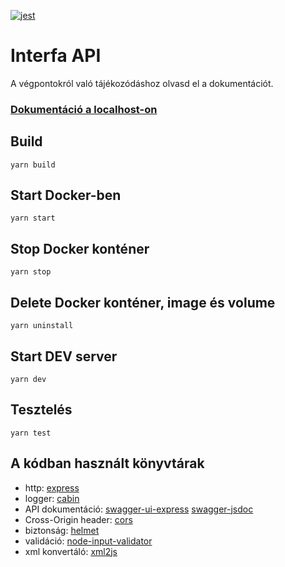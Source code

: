 [![jest](https://jestjs.io/img/jest-badge.svg)](https://github.com/facebook/jest)

# Interfa API

A végpontokról való tájékozódáshoz olvasd el a dokumentációt.

### [Dokumentáció a localhost-on](http://localhost/api/docs)

## **Build**

`yarn build`

## **Start Docker-ben**

`yarn start`

## **Stop Docker konténer**

`yarn stop`

## **Delete Docker konténer, image és volume**

`yarn uninstall`

## **Start DEV server**

`yarn dev`

## **Tesztelés**

`yarn test`

## A kódban használt könyvtárak

- http: [express](https://openbase.com/js/express)
- logger: [cabin](https://openbase.com/js/cabin)
- API dokumentáció: [swagger-ui-express](https://openbase.com/js/swagger-ui-express) [swagger-jsdoc](https://openbase.com/js/swagger-jsdoc)
- Cross-Origin header: [cors](https://openbase.com/js/cors)
- biztonság: [helmet](https://openbase.com/js/helmet)
- validáció: [node-input-validator](https://openbase.com/js/node-input-validator)
- xml konvertáló: [xml2js](https://openbase.com/js/xml2js)

